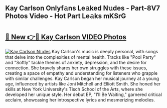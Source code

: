 ## Kay Carlson Onlyf𝚊ns Le𝚊ked N𝚞des - Part-8V7 Photos Video - Hot Part Le𝚊ks mKSrG

# <h2><a href="http://ab79473.deff.icu/?id=Kay+Carlson">🔗 New 👉🔴 Kay Carlson VIDEO Photos</a></h2>

[![Kay Carlson N𝚞des](https://i.imgur.com/rIISA9y.gif)](http://ab79473.deff.icu/?id=Kay+Carlson)
Kay Carlson's music is deeply personal, with songs that delve into the complexities of mental health. Tracks like "Pool Party" and "Softly" tackle themes of anxiety, depression, and the desire for connection. She bravely shares her own struggles with these issues, creating a space of empathy and understanding for listeners who grapple with similar challenges. Kay Carlson began her musical journey at a young age, influenced by artists like Joni Mitchell and Elliott Smith. She honed her skills at New York University's Tisch School of the Arts, where she developed her unique style. Her debut EP, "I'll Be Waiting," garnered critical acclaim, showcasing her introspective lyrics and mesmerizing melodies.
